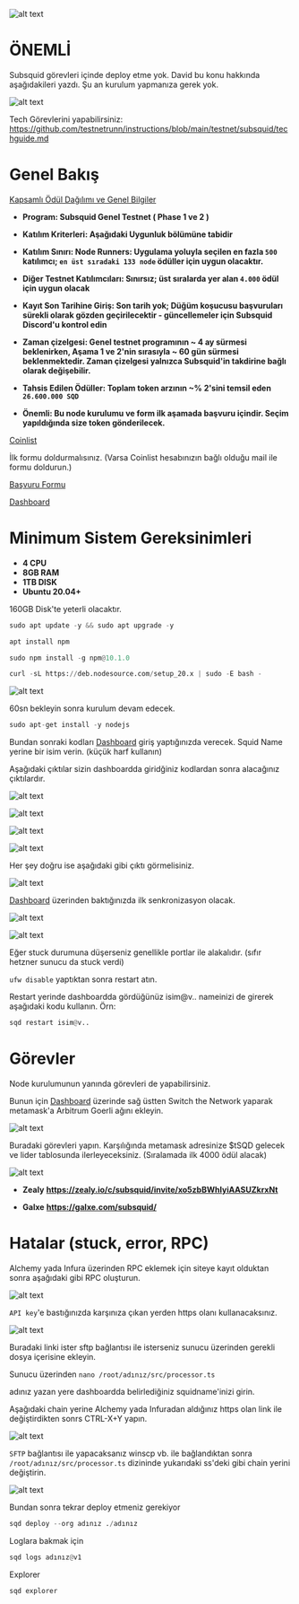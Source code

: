 ![alt text](https://i.hizliresim.com/bw0rh5z.png)

# ÖNEMLİ
Subsquid görevleri içinde deploy etme yok. David bu konu hakkında aşağıdakileri yazdı. Şu an kurulum yapmanıza gerek yok.



![alt text](https://i.hizliresim.com/6as4d7h.png)



Tech Görevlerini yapabilirsiniz: https://github.com/testnetrunn/instructions/blob/main/testnet/subsquid/techguide.md

# Genel Bakış


<a href="https://medium.com/testnet-run/d8285a043223">Kapsamlı Ödül Dağılımı ve Genel Bilgiler</a>
- **Program: Subsquid Genel Testnet ( Phase 1 ve 2 )** 
- **Katılım Kriterleri: Aşağıdaki Uygunluk bölümüne tabidir** 
- **Katılım Sınırı: Node Runners: Uygulama yoluyla seçilen en fazla `500` katılımcı; `en üst sıradaki 133 node` ödüller için uygun olacaktır.** 

- **Diğer Testnet Katılımcıları: Sınırsız; üst sıralarda yer alan `4.000` ödül için uygun olacak** 
- **Kayıt Son Tarihine Giriş:	Son tarih yok; Düğüm koşucusu başvuruları sürekli olarak gözden geçirilecektir - güncellemeler için Subsquid Discord'u kontrol edin** 
- **Zaman çizelgesi:	Genel testnet programının ~ 4 ay sürmesi beklenirken, Aşama 1 ve 2'nin sırasıyla ~ 60 gün sürmesi beklenmektedir. Zaman çizelgesi yalnızca Subsquid'in takdirine bağlı olarak değişebilir.** 
- **Tahsis Edilen Ödüller: 	Toplam token arzının ~% 2'sini temsil eden `26.600.000 SQD`**

- **Önemli: Bu node kurulumu ve form ilk aşamada başvuru içindir. Seçim yapıldığında size token gönderilecek.**





<a href="https://coinlist.co/subsquid-testnet">Coinlist</a>

İlk formu doldurmalısınız. (Varsa Coinlist hesabınızın bağlı olduğu mail ile formu doldurun.)

<a href="https://subsquid.deform.cc/testnetnodeapplication/">Başvuru Formu</a>

<a href="https://app.subsquid.io/squids/">Dashboard</a>


# Minimum Sistem Gereksinimleri

- **4 CPU**
- **8GB RAM**
- **1TB DISK**
- **Ubuntu 20.04+**

160GB Disk'te yeterli olacaktır.

```python
sudo apt update -y && sudo apt upgrade -y
```

```python
apt install npm
```

```python
sudo npm install -g npm@10.1.0
```

```python
curl -sL https://deb.nodesource.com/setup_20.x | sudo -E bash -
```

![alt text](https://i.hizliresim.com/6mn2dae.png)

60sn bekleyin sonra kurulum devam edecek.

```python
sudo apt-get install -y nodejs
```

Bundan sonraki kodları <a href="https://app.subsquid.io/squids/">Dashboard</a> giriş yaptığınızda verecek. Squid Name yerine bir isim verin. (küçük harf kullanın)

Aşağıdaki çıktılar sizin dashboardda giridğiniz kodlardan sonra alacağınız çıktılardır.

![alt text](https://i.hizliresim.com/1pmes4t.png)


![alt text](https://i.hizliresim.com/bv7w4pg.png)


![alt text](https://i.hizliresim.com/9p6sbk5.png)


![alt text](https://i.hizliresim.com/j6g9jf5.png)


Her şey doğru ise aşağıdaki gibi çıktı görmelisiniz.


![alt text](https://i.hizliresim.com/qgfokeg.png)


<a href="https://app.subsquid.io/squids/">Dashboard</a> üzerinden baktığınızda ilk senkronizasyon olacak.

![alt text](https://i.hizliresim.com/hb1u9iq.png)

![alt text](https://i.hizliresim.com/e58bcgy.png)

Eğer stuck durumuna düşerseniz genellikle portlar ile alakalıdır. (sıfır hetzner sunucu da stuck verdi)

`ufw disable`  yaptıktan sonra restart atın.

Restart yerinde dashboardda gördüğünüz isim@v.. nameinizi de girerek aşağıdaki kodu kullanın. Örn:

```python
sqd restart isim@v..
```


# Görevler

Node kurulumunun yanında görevleri de yapabilirsiniz.

Bunun için <a href="https://app.subsquid.io/squids/">Dashboard</a> üzerinde sağ üstten Switch the Network yaparak metamask'a Arbitrum Goerli ağını ekleyin.

![alt text](https://i.hizliresim.com/2cb9nuv.png)

Buradaki görevleri yapın. Karşılığında metamask adresinize $tSQD gelecek ve lider tablosunda ilerleyeceksiniz. (Sıralamada ilk 4000 ödül alacak)

![alt text](https://i.hizliresim.com/j0xh36b.png)


- **Zealy** **https://zealy.io/c/subsquid/invite/xo5zbBWhIyiAASUZkrxNt**

- **Galxe** **https://galxe.com/subsquid/**

# Hatalar (stuck, error, RPC)


Alchemy yada Infura üzerinden RPC eklemek için siteye kayıt olduktan sonra aşağıdaki gibi RPC oluşturun.

![alt text](https://i.hizliresim.com/10ivlse.png)



`API key`'e bastığınızda karşınıza çıkan yerden https olanı kullanacaksınız.

![alt text](https://i.hizliresim.com/cpgb3a0.png)




Buradaki linki ister sftp bağlantısı ile isterseniz sunucu üzerinden gerekli dosya içerisine ekleyin. 

Sunucu üzerinden `nano /root/adınız/src/processor.ts` 

adınız yazan yere dashboardda belirlediğiniz squidname'inizi girin.

Aşağıdaki chain yerine Alchemy yada Infuradan aldığınız https olan link ile değiştirdikten sonrs CTRL-X+Y yapın.

![alt text](https://i.hizliresim.com/kx45h4u.png)


`SFTP` bağlantısı ile yapacaksanız winscp vb. ile bağlandıktan sonra `/root/adınız/src/processor.ts` dizininde yukarıdaki ss'deki gibi chain
yerini değiştirin.

![alt text](https://i.hizliresim.com/rm0gqd4.png)


Bundan sonra tekrar deploy etmeniz gerekiyor

```python
sqd deploy --org adınız ./adınız
```

Loglara bakmak için

```python
sqd logs adınız@v1
```

Explorer

```python
sqd explorer
```








